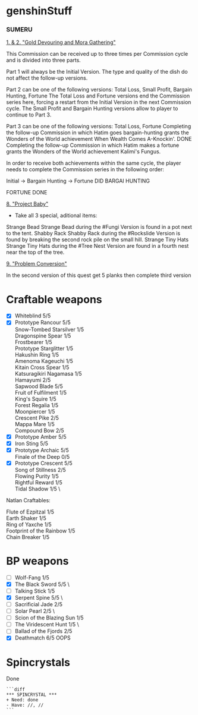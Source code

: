  # genshinStuff </h1>

<h3>SUMERU</h3>

<ins>1. & 2. "Gold Devouring and Mora Gathering"</ins>

This Commission can be received up to three times per Commission cycle and is divided into three parts.

Part 1 will always be the Initial Version. The type and quality of the dish do not affect the follow-up versions.

Part 2 can be one of the following versions: Total Loss, Small Profit, Bargain Hunting, Fortune
The Total Loss and Fortune versions end the Commission series here, forcing a restart from the Initial Version in the next Commission cycle.
The Small Profit and Bargain Hunting versions allow to player to continue to Part 3.

Part 3 can be one of the following versions: Total Loss, Fortune
Completing the follow-up Commission in which Hatim goes bargain-hunting grants the Wonders of the World achievement When Wealth Comes A-Knockin'. DONE
Completing the follow-up Commission in which Hatim makes a fortune grants the Wonders of the World achievement Kalimi's Fungus.

In order to receive both achievements within the same cycle, the player needs to complete the Commission series in the following order:

Initial → Bargain Hunting → Fortune
DID BARGAI HUNTING

FORTUNE DONE

<ins>8. "Project Baby"</ins>

- Take all 3 special, aditional items:

Strange Bead Strange Bead during the #Fungi Version is found in a pot next to the tent.
Shabby Rack Shabby Rack during the #Rockslide Version is found by breaking the second rock pile on the small hill.
Strange Tiny Hats Strange Tiny Hats during the #Tree Nest Version are found in a fourth nest near the top of the tree.

<ins>9. "Problem Conversion"</ins>

In the second version of this quest get 5 planks then complete third version


# Craftable weapons </h1>

- [x] Whiteblind 5/5 
- [x] Prototype Rancour 5/5 \
Snow-Tombed Starsilver 1/5 \
Dragonspine Spear 1/5 \
Frostbearer 1/5 \
Prototype Starglitter 1/5 \
Hakushin Ring 1/5 \
Amenoma Kageuchi 1/5 \
Kitain Cross Spear 1/5 \
Katsuragikiri Nagamasa 1/5 \
Hamayumi 2/5 \
Sapwood Blade 5/5 \
Fruit of Fulfilment 1/5 \
King's Squire 1/5 \
Forest Regalia 1/5 \
Moonpiercer 1/5 \
Crescent Pike 2/5 \
Mappa Mare 1/5 \
Compound Bow 2/5 
- [x] Prototype Amber 5/5 
- [x] Iron Sting 5/5 
- [x] Prototype Archaic 5/5 \
Finale of the Deep 0/5 
- [x] Prototype Crescent 5/5 \
Song of Stillness 2/5 \
Flowing Purity 1/5 \
Rightful Reward 1/5 \
Tidal Shadow 1/5 \

Natlan Craftables:

Flute of Ezpitzal 1/5 \
Earth Shaker 1/5 \
Ring of Yaxche 1/5 \
Footprint of the Rainbow 1/5 \
Chain Breaker 1/5 

# BP weapons </h1>

- [ ] Wolf-Fang 1/5
- [x] The Black Sword 5/5 \
- [ ] Talking Stick 1/5
- [x] Serpent Spine 5/5 \
- [ ] Sacrificial Jade 2/5
- [ ] Solar Pearl 2/5 \
- [ ] Scion of the Blazing Sun 1/5
- [ ] The Viridescent Hunt 1/5 \
- [ ] Ballad of the Fjords 2/5
- [x] Deathmatch 6/5 OOPS

# Spincrystals </h1>

Done

~~~
```diff
*** SPINCRYSTAL ***
+ Need: done
- Have: //, //
```
~~~